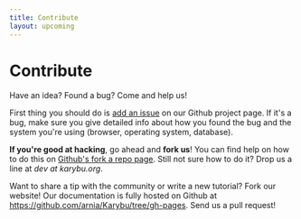 ```yaml
---
title: Contribute
layout: upcoming
---
```


# Contribute

Have an idea? Found a bug? Come and help us!

First thing you should do is [add an issue](https://github.com/arnia/Karybu/issues/new) on our Github project page. If it's a bug, make sure you give detailed info about how you found the bug and the system you're using (browser, operating system, database).

**If you're good at hacking**, go ahead and **fork us**! You can find help on how to do this on [Github's fork a repo page](https://help.github.com/articles/fork-a-repo). Still not sure how to do it? Drop us a line at *dev at karybu.org*.

Want to share a tip with the community or write a new tutorial? Fork our website! Our documentation is fully hosted on Github at https://github.com/arnia/Karybu/tree/gh-pages. Send us a pull request!


